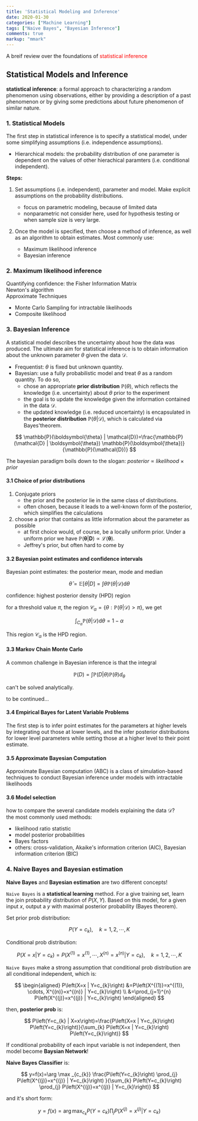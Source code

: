 ```yaml
---
title: 'Statistical Modeling and Inference'
date: 2020-01-30
categories: ["Machine Learning"]
tags: ["Naive Bayes", "Bayesian Inference"]
comments: true
markup: "mmark"
---
```

A breif review over the foundations of <span style="color: red">statistical inference</span>

## Statistical Models and Inference

**statistical inference**: a formal approach to characterizing a random phenomenon using observations, either by providing a description of a past phenomenon or by giving some predictions about future phenomenon of similar nature. 
### 1. Statistical Models
The first step in statistical inference is to specify a statistical model, under some simplifying assumptions (i.e. independence assumptions).  
  - Hierarchical models: the probability distribution of one parameter is dependent on the values of other hierachical paramters (i.e. conditional independent).

**Steps:**

1. Set assumptions (i.e. independent), parameter and model. Make explicit assumptions on the probability distributions.
    - focus on parametric modeling, because of limited data
    - nonparametric not consider here, used for hypothesis testing or when sample size is very large.

 2. Once the model is specified, then choose a method of inference, as well as an algorithm to obtain estimates. Most commonly use:
     - Maximum likelihood inference
     - Bayesian inference

### 2. Maximum likelihood inference
Quantifying confidence: the Fisher Information Matrix  
Newton's algorithm  
Approximate Techniques
- Monte Carlo Sampling for intractable likelihoods  
- Composite likelihood


### 3. Bayesian Inference
A statistical model describes the uncertainty about how the data was produced. The ultimate aim for statistical inference is to obtain information about the unknown parameter $\theta$ given the data $\mathcal{D}$.

- Frequentist: $\theta$ is fixed but unknown quantity.
- Bayesian: use a fully probabilistic model and treat $\theta$ as a random quantity. To do so,
  * chose an appropriate **prior distribution** $\mathbb{P}(\theta)$, which reflects the knowledge (i.e. uncertainty) about $\theta$ prior to the experiment
  * the goal is to update the knowledge given the information contained in the data $\mathcal{D}$.
  * the updated knowledge (i.e. reduced uncertainty) is encapsulated in the **posterior distribution** $\mathbb{P}(\theta \vert \mathcal{D})$, which is calculated via Bayes'theorem.  

$$
\mathbb{P}(\boldsymbol{\theta} | \mathcal{D})=\frac{\mathbb{P}(\mathcal{D} | \boldsymbol{\theta}) \mathbb{P}(\boldsymbol{\theta})}{\mathbb{P}(\mathcal{D})}
$$

The bayesian paradigm boils down to the slogan: *posterior* $\propto$ *likelihood* $\times$ *prior*

#### 3.1 Choice of prior distributions

1. Conjugate priors
    * the prior and the posterior lie in the same class of distributions.
    * often chosen, because it leads to a well-known form of the posterior, which simplifies the calculations 
2. choose a prior that contains as little information about the parameter as possible
    * at first choice would, of course, be a locally uniform prior. Under a uniform prior we have $\mathbb{P}(\boldsymbol{\theta} \vert \boldsymbol{D}) \propto \mathcal{L}(\boldsymbol{\theta})$.
    * Jeffrey's prior, but often hard to come by


#### 3.2 Bayesian point estimates and confidence intervals
Bayesian point estimates: the posterior mean, mode and median

$$
\hat{\theta}=\mathbb{E}[\theta | D]=\int \theta \mathbb{P}(\theta | \mathcal{D}) \mathrm{d} \theta
$$

confidence: highest posterior density (HPD) region

for a threshold value $\pi$, the region $\mathcal{C}_{\alpha}=\{\theta: \mathbb{P}(\theta \vert \mathcal{D})>\pi\}$, we get

$$
\int_{C_{\alpha}} \mathbb{P}(\theta | \mathcal{D}) \mathrm{d} \theta=1-\alpha
$$

This region $\mathcal{C}_{\alpha}$ is the HPD region.

#### 3.3 Markov Chain Monte Carlo

A common challenge in Bayesian inference is that the integral

$$
\mathbb{P}(D)=\int \mathbb{P}(D | \theta) \mathbb{P}(\theta) d_{\theta}
$$

can't be solved analytically. 

to be continued...

#### 3.4 Empirical Bayes for Latent Variable Problems

The first step is to infer point estimates for the parameters at higher levels by integrating out those at lower levels, and the infer posterior distributions for lower level parameters while setting those at a higher level to their point estimate.

#### 3.5 Approximate Bayesian Computation

Approximate Bayesian computation (ABC) is a class of simulation-based techniques to conduct Bayesian inference under models with intractable likelihoods


#### 3.6 Model selection
how to compare the several candidate models explaining the data $\mathcal{D}$?  
the most commonly used methods:
  - likelihood ratio statistic
  - model posterior probabilities
  - Bayes factors
  - others: cross-validation, Akaike's information criterion (AIC), Bayesian information criterion (BIC)




### 4. Naive Bayes and Bayesian estimation

**Naive Bayes** and **Bayesian estimation** are two different concepts!

`Naive Bayes` is a **statistical learning** method. For a give training set, learn the join probability distribution of $P(X,Y)$. Based on this model, for a given input $x$, output a $y$ with maximal posterior probability (Bayes theorem).

Set prior prob distribution:

$$
P\left(Y=c_{k}\right), \quad k=1,2, \cdots, K
$$

Conditional prob distribution:

$$
P\left(X=x | Y=c_{k}\right)=P\left(X^{(1)}=x^{(1)}, \cdots, X^{(n)}=x^{(n)} | Y=c_{k}\right), \quad k=1,2, \cdots, K
$$

`Naive Bayes` make a strong assumption that conditional prob distribution are all conditional independent, which is:

$$
\begin{aligned}
P\left(X=x | Y=c_{k}\right) &=P\left(X^{(1)}=x^{(1)}, \cdots, X^{(n)}=x^{(n)} | Y=c_{k}\right) \\
&=\prod_{j=1}^{n} P\left(X^{(j)}=x^{(j)} | Y=c_{k}\right)
\end{aligned}
$$

then, **posterior prob** is:

$$
P\left(Y=c_{k} | X=x\right)=\frac{P\left(X=x | Y=c_{k}\right) P\left(Y=c_{k}\right)}{\sum_{k} P\left(X=x | Y=c_{k}\right) P\left(Y=c_{k}\right)}
$$



 If conditional probability of each input variable is not independent, then model become **Baysian Network**!


**Naive Bayes Classifier** is:

$$
y=f(x)=\arg \max _{c_{k}} \frac{P\left(Y=c_{k}\right) \prod_{j} P\left(X^{(j)}=x^{(j)} | Y=c_{k}\right) }{\sum_{k} P\left(Y=c_{k}\right) \prod_{j} P\left(X^{(j)}=x^{(j)} | Y=c_{k}\right)}
$$

and it's short form:

$$
y=f(x)=\arg \max _{c_{k}} P\left(Y=c_{k}\right) \prod_{j} P\left(X^{(j)}=x^{(j)} | Y=c_{k}\right) 
$$


